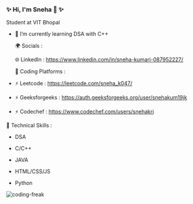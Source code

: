 ### ✨ Hi, I'm Sneha 👋 ✨
Student at VIT Bhopal

- 🌱 I’m currently learning DSA with C++

  🌍 Socials : 
  
  🌐 LinkedIn : https://www.linkedin.com/in/sneha-kumari-087952227/

  💫 Coding Platforms : 
  
 - ⚡ Leetcode : https://leetcode.com/sneha_k047/
   
 - ⚡ Geeksforgeeks : https://auth.geeksforgeeks.org/user/snehakum19jk
   
 - ⚡ Codechef : https://www.codechef.com/users/snehakri
  

  💎 Technical Skills :
  
  - DSA
    
  - C/C++ 
    
  - JAVA
    
  - HTML/CSS/JS
    
  - Python


   ![coding-freak](https://github.com/Snehakri/Snehakri/assets/95474769/37507b8a-0482-4cc5-904d-3eb91ca53c84)
  
<!--
**Snehakri/Snehakri** is a ✨ _special_ ✨ repository because its `README.md` (this file) appears on your GitHub profile.

Here are some ideas to get you started:

- 🔭 I’m currently working on ...
- 🌱 I’m currently learning ...
- 👯 I’m looking to collaborate on ...
- 🤔 I’m looking for help with ...
- 💬 Ask me about ...
- 📫 How to reach me: ...
- 😄 Pronouns: ...
- ⚡ Fun fact: ...
-->
